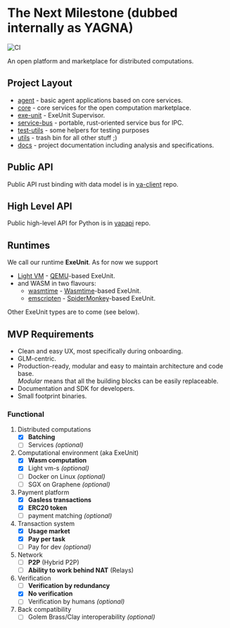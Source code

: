 # The Next Milestone (dubbed internally as YAGNA)

![CI](https://github.com/golemfactory/yagna/workflows/CI/badge.svg)

An open platform and marketplace for distributed computations.

## Project Layout

* [agent](agent) - basic agent applications based on core services. 
* [core](core) - core services for the open computation marketplace.
* [exe-unit](exe-unit) -  ExeUnit Supervisor.
* [service-bus](service-bus) - portable, rust-oriented service bus for IPC.
* [test-utils](test-utils) - some helpers for testing purposes
* [utils](utils) - trash bin for all other stuff ;)
* [docs](docs) - project documentation including analysis and specifications.

## Public API
Public API rust binding with data model is in 
[ya-client](https://github.com/golemfactory/ya-client) repo.

## High Level API
Public high-level API for Python is in 
[yapapi](https://github.com/golemfactory/yapapi) repo.

## Runtimes
We call our runtime **ExeUnit**. As for now we support
 * [Light VM](https://github.com/golemfactory/ya-runtime-vm) - [QEMU](https://www.qemu.org/)\-based ExeUnit.
 * and WASM in two flavours:
   * [wasmtime](https://github.com/golemfactory/ya-runtime-wasi) - [Wasmtime](https://github.com/bytecodealliance/wasmtime)\-based ExeUnit.
   * [emscripten](https://github.com/golemfactory/ya-runtime-emscripten) - [SpiderMonkey](https://github.com/servo/rust-mozjs)\-based ExeUnit.

Other ExeUnit types are to come (see below).

## MVP Requirements

* Clean and easy UX, most specifically during onboarding.
* GLM-centric.
* Production-ready, modular and easy to maintain architecture and code base.  
_Modular_ means that all the building blocks can be easily replaceable.
* Documentation and SDK for developers.
* Small footprint binaries.

### Functional 

1. Distributed computations
    * [x] **Batching**
    * [ ] Services _(optional)_
1. Computational environment (aka ExeUnit)
   * [x] **Wasm computation**
   * [x] Light vm-s _(optional)_
   * [ ] Docker on Linux _(optional)_
   * [ ] SGX on Graphene _(optional)_
1. Payment platform
    * [x] **Gasless transactions**
    * [x] **ERC20 token**
    * [ ] payment matching _(optional)_
1. Transaction system
    * [x] **Usage market**
    * [x] **Pay per task**
    * [ ] Pay for dev _(optional)_
1. Network
    * [ ] **P2P** (Hybrid P2P) 
    * [ ] **Ability to work behind NAT** (Relays)
1. Verification
    * [ ] **Verification by redundancy**
    * [x] **No verification**
    * [ ] Verification by humans _(optional)_
1. Back compatibility
    * [ ] Golem Brass/Clay interoperability _(optional)_
